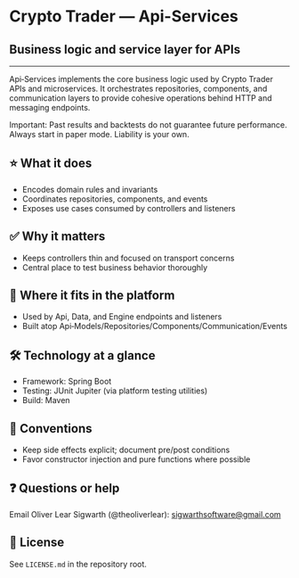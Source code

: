 # Crypto Trader — Api-Services
## Business logic and service layer for APIs

---

Api‑Services implements the core business logic used by Crypto Trader APIs and
microservices. It orchestrates repositories, components, and communication
layers to provide cohesive operations behind HTTP and messaging endpoints.

Important: Past results and backtests do not guarantee future performance.
Always start in paper mode. Liability is your own.

## ⭐️ What it does
- Encodes domain rules and invariants
- Coordinates repositories, components, and events
- Exposes use cases consumed by controllers and listeners

## ✅ Why it matters
- Keeps controllers thin and focused on transport concerns
- Central place to test business behavior thoroughly

## 🔗 Where it fits in the platform
- Used by Api, Data, and Engine endpoints and listeners
- Built atop Api‑Models/Repositories/Components/Communication/Events

## 🛠️ Technology at a glance
- Framework: Spring Boot
- Testing: JUnit Jupiter (via platform testing utilities)
- Build: Maven

## 📝 Conventions
- Keep side effects explicit; document pre/post conditions
- Favor constructor injection and pure functions where possible

## ❓ Questions or help
Email Oliver Lear Sigwarth (@theoliverlear): sigwarthsoftware@gmail.com

## 📄 License
See `LICENSE.md` in the repository root.
